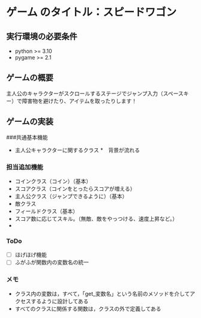 # ゲーム のタイトル：スピードワゴン
## 実行環境の必要条件
* python >= 3.10
* pygame >= 2.1

## ゲームの概要
主人公のキャラクターがスクロールするステージでジャンプ入力（スペースキー）で障害物を避けたり、アイテムを取ったりします！

## ゲームの実装
###共通基本機能
* 主人公キャラクターに関するクラス
*　背景が流れる

### 担当追加機能
* コインクラス（コイン）（基本）
* スコアクラス（コインをとったらスコアが増える）
* 主人公クラス（ジャンプできるように）（基本）
* 敵クラス
* フィールドクラス（基本）
* スコア数に応じてスキル。（無敵、敵をやっつける、速度上昇など。）
* 
### ToDo
- [ ] ほげほげ機能
- [ ] ふがふが関数内の変数名の統一
### メモ
* クラス内の変数は，すべて，「get_変数名」という名前のメソッドを介してアクセスするように設計してある
* すべてのクラスに関係する関数は，クラスの外で定義してある
